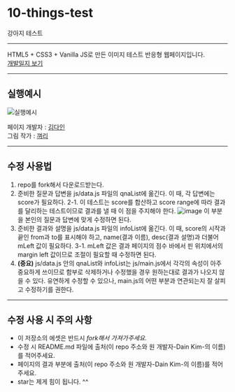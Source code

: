 
# 10-things-test
강아지 테스트
- - -
HTML5 + CSS3 + Vanilla JS로 만든 이미지 테스트 반응형 웹페이지입니다.  
[개발일지 보기](https://dev-dain.tistory.com/22?category=816329)  

---
## 실행예시

![실행예시](https://img1.daumcdn.net/thumb/R1280x0/?scode=mtistory2&fname=https%3A%2F%2Fk.kakaocdn.net%2Fdn%2FEwF2m%2FbtqDGIAgKyB%2FGK4kXuHrFzJL2Q9p4GKIYk%2Fimg.gif)

페이지 개발자 : [김다인](https://dev-dain.tistory.com)  
그림 작가 : [껴리](https://instagram.com/gyeoly27)  
- - -
## 수정 사용법
1. repo를 fork해서 다운로드받는다.
2. 준비한 질문과 답변을 js/data.js 파일의 qnaList에 옮긴다. 이 때, 각 답변에는 score가 필요하다.
	2-1. 이 테스트는 score를 합산하고 score range에 따라 결과를 달리하는 테스트이므로 결과를 낼 때 이 점을 주지해야 한다.
	![image](https://user-images.githubusercontent.com/43867665/126623637-19d87e7c-d36f-4eb3-896e-714dd44dcca4.png)
	이 부분을 본인의 질문과 답변에 맞게 수정하면 된다.
3. 준비한 결과와 설명을 js/data.js 파일의 infoList에 옮긴다. 이 때, score의 시작과 끝인 from과 to를 표시해야 하고, name(결과 이름), desc(결과 설명)과 더불어 mLeft 값이 필요하다.
	3-1. mLeft 값은 결과 페이지의 점수 바에서 핀 위치에서의 margin left 값이므로 조절이 필요할 때 수정하면 된다.
4. **(중요)** js/data.js 안의 qnaList와 infoList는 js/main.js에서 각각의 속성이 아주 중요하게 쓰이므로 함부로 삭제하거나 수정했을 경우 원하는대로 결과가 나오지 않을 수 있다. 유연하게 수정할 수 있으나, main.js의 어떤 부분과 연관되는지 잘 살피고 수정하기를 권한다.  
---
## 수정 사용 시 주의 사항
- 이 저장소의 에셋은 반드시 *fork해서 가져가주세요.* 
- 수정 시 README.md 파일에 출처(이 repo 주소와 원 개발자-Dain Kim-의 이름)를 적어주세요.
- 페이지의 결과 부분에 출처(이 repo 주소와 원 개발자-Dain Kim-의 이름)를 적어주세요.
- star는 제게 힘이 됩니다. ^^
